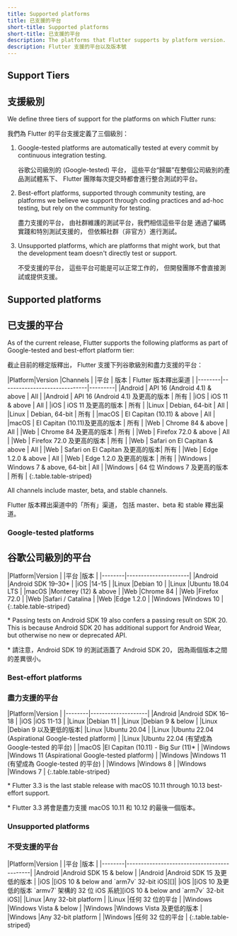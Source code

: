 ```yaml
---
title: Supported platforms
title: 已支援的平台
short-title: Supported platforms
short-title: 已支援的平台
description: The platforms that Flutter supports by platform version.
description: Flutter 支援的平台以及版本號
---
```


## Support Tiers

## 支援級別

We define three tiers of support for the platforms on
which Flutter runs:

我們為 Flutter 的平台支援定義了三個級別：

1. Google-tested platforms
   are automatically tested at every commit
   by continuous integration testing.

   谷歌公司級別的 (Google-tested) 平台，
   這些平台“歸屬”在整個公司級別的產品測試體系下、
   Flutter 團隊每次提交時都會進行整合測試的平台。

1. Best-effort platforms, supported through community
   testing, are platforms we believe we support through
   coding practices and ad-hoc testing,
   but rely on the community for testing.

   盡力支援的平台，
   由社群維護的測試平台，我們相信這些平台是
   通過了編碼實踐和特別測試支援的，
   但依賴社群（非官方）進行測試。

1. Unsupported platforms, which are platforms that
   might work, but that the development team
   doesn't directly test or support.

   不受支援的平台，
   這些平台可能是可以正常工作的，
   但開發團隊不會直接測試或提供支援。
   
## Supported platforms

## 已支援的平台

As of the current release,
Flutter supports the following platforms as part of Google-tested and best-effort platform tier:

截止目前的穩定版釋出，
Flutter 支援下列谷歌級別和盡力支援的平台：

<div class="table-wrapper" markdown="1">
|Platform|Version                       |Channels |
|平台     | 版本                         | Flutter 版本釋出渠道 |
|--------|------------------------------|---------|
|Android | API 16 (Android 4.1) & above | All     |
|Android | API 16 (Android 4.1) 及更高的版本 | 所有    |
|iOS     | iOS 11 & above                | All     |
|iOS     | iOS 11 及更高的版本             | 所有     |
|Linux   | Debian, 64-bit               | All     |
|Linux   | Debian, 64-bit               | 所有     |
|macOS   | El Capitan (10.11) & above   | All     |
|macOS   | El Capitan (10.11)及更高的版本 | 所有     |
|Web     | Chrome 84  & above           | All     |
|Web     | Chrome 84  及更高的版本        | 所有     |
|Web     | Firefox 72.0 & above         | All     |
|Web     | Firefox 72.0 及更高的版本      | 所有     |
|Web     | Safari on El Capitan & above | All     |
|Web     | Safari on El Capitan 及更高的版本| 所有   |
|Web     | Edge 1.2.0 & above           | All     |
|Web     | Edge 1.2.0 及更高的版本        | 所有     |
|Windows | Windows 7 & above, 64-bit    | All     |
|Windows | 64 位 Windows 7 及更高的版本   | 所有     |
{:.table.table-striped}
</div>

All channels include master, beta,
and stable channels.

Flutter 版本釋出渠道中的「所有」渠道，
包括 master、beta 和 stable 釋出渠道。

### Google-tested platforms

## 谷歌公司級別的平台

<div class="table-wrapper" markdown="1">
|Platform|Version               |
|平台    |版本                   |
|--------|----------------------|
|Android |Android SDK 19–30*    |
|iOS     |14-15                 |
|Linux   |Debian 10             |
|Linux   |Ubuntu 18.04 LTS      |
|macOS   |Monterey (12) & above |
|Web     |Chrome 84             |
|Web     |Firefox 72.0          |
|Web     |Safari / Catalina     |
|Web     |Edge 1.2.0            |
|Windows |Windows 10            |
{:.table.table-striped}
</div>

\* Passing tests on Android SDK 19 also confers a passing result on SDK 20.
  This is because Android SDK 20 has additional support for Android Wear,
  but otherwise no new or deprecated API.

\* 請注意，Android SDK 19 的測試涵蓋了 Android SDK 20，
因為兩個版本之間的差異很小。

### Best-effort platforms

### 盡力支援的平台

<div class="table-wrapper" markdown="1">
|Platform|Version             |
|--------|--------------------|
|Android |Android SDK 16–18   |
|iOS     |iOS 11-13           |
|Linux   |Debian 11           |
|Linux   |Debian 9 & below    |
|Linux   |Debian 9 以及更低的版本|
|Linux   |Ubuntu 20.04        |
|Linux   |Ubuntu 22.04 (Aspirational Google-tested platform)        |
|Linux   |Ubuntu 22.04 (有望成為 Google-tested 的平台)                 |
|macOS   |El Capitan (10.11) - Big Sur (11)*   |
|Windows |Windows 11 (Aspirational Google-tested platform)          |
|Windows |Windows 11 (有望成為 Google-tested 的平台)          |
|Windows |Windows 8           |
|Windows |Windows 7           |
{:.table.table-striped}
</div>

\* Flutter 3.3 is the last stable release with macOS 10.11 through 10.13
best-effort support.

\* Flutter 3.3 將會是盡力支援 macOS 10.11 和 10.12 的最後一個版本。

### Unsupported platforms

### 不受支援的平台

<div class="table-wrapper" markdown="1">
|Platform|Version                                     |
|平台     |版本                                         |
|--------|--------------------------------------------|
|Android |Android SDK 15 & below                      |
|Android |Android SDK 15 及更低的版本                   |
|iOS     |[iOS 10 & below and `arm7v` 32-bit iOS][]|
|iOS     |[iOS 10 及更低的版本 `armv7` 架構的 32 位 iOS 系統][iOS 10 & below and `arm7v` 32-bit iOS]|
|Linux   |Any 32-bit platform                         |
|Linux   |任何 32 位的平台                              |
|Windows |Windows Vista & below                       |
|Windows |Windows Vista 及更低的版本                    |
|Windows |Any 32-bit platform                         |
|Windows |任何 32 位的平台                              |
{:.table.table-striped}
</div>

[iOS 10 & below and `arm7v` 32-bit iOS]: {{site.url}}/go/rfc-32-bit-ios-unsupported
